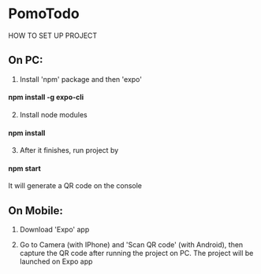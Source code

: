 # PomoTodo

HOW TO SET UP PROJECT

## On PC:

1. Install 'npm' package and then 'expo'
#### npm install -g expo-cli

2. Install node modules
#### npm install

3. After it finishes, run project by 
#### npm start
It will generate a QR code on the console

## On Mobile:

1. Download 'Expo' app

2. Go to Camera (with IPhone) and 'Scan QR code' (with Android), then capture the QR code after running the project on PC. The project will be launched on Expo app

